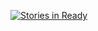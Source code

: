 [![Stories in Ready](https://badge.waffle.io/hacklabr/mapasculturais.png?label=Dev%20Ready)](https://waffle.io/hacklabr/mapasculturais)
